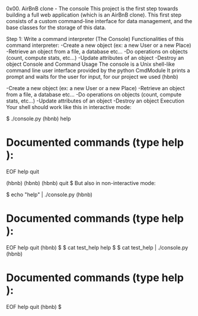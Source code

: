 0x00. AirBnB clone - The console
This project is the first step towards building a full web application (which is an AirBnB clone). This first step consists of a custom command-line interface for data management, and the base classes for the storage of this data.

Step 1: Write a command interpreter (The Console)
Functionalities of this command interpreter:
-Create a new object (ex: a new User or a new Place)
-Retrieve an object from a file, a database etc...
-Do operations on objects (count, compute stats, etc...)
-Update attributes of an object
-Destroy an object
Console and Command Usage
The console is a Unix shell-like command line user interface provided by the python CmdModule It prints a prompt and waits for the user for input, for our project we used (hbnb)

-Create a new object (ex: a new User or a new Place)
-Retrieve an object from a file, a database etc...
-Do operations on objects (count, compute stats, etc...)
-Update attributes of an object
-Destroy an object
Execution
Your shell should work like this in interactive mode:

$ ./console.py
(hbnb) help

Documented commands (type help <topic>):
========================================
EOF  help  quit

(hbnb) 
(hbnb) 
(hbnb) quit
$
  But also in non-interactive mode: 
  
  $ echo "help" | ./console.py
(hbnb)

Documented commands (type help <topic>):
========================================
EOF  help  quit
(hbnb) 
$
$ cat test_help
help
$
$ cat test_help | ./console.py
(hbnb)

Documented commands (type help <topic>):
========================================
EOF  help  quit
(hbnb) 
$


